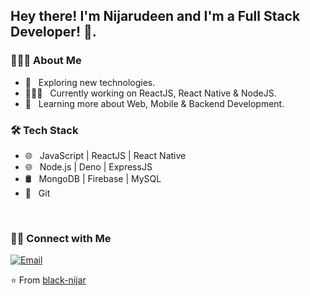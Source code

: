 <h2> Hey there! I'm Nijarudeen and I'm a Full Stack Developer! 👋.</h2>

<h3> 👨🏻‍💻 About Me </h3>

- 🤔 &nbsp; Exploring new technologies.
- 👨🏻‍💻 &nbsp; Currently working on ReactJS, React Native & NodeJS.
- 🌱 &nbsp; Learning more about Web, Mobile & Backend Development.


<h3>🛠 Tech Stack</h3>

- 🌐 &nbsp; JavaScript | ReactJS | React Native 
- 🌐 &nbsp; Node.js | Deno | ExpressJS
- 🛢 &nbsp; MongoDB | Firebase | MySQL 
- 🔧 &nbsp; Git  

<br/>

<h3> 🤝🏻 Connect with Me </h3>

<p align="left">
<a href="mailto:nijarudeendev@gmail.com"><img alt="Email" src="https://img.shields.io/badge/Email-nijarudeendev@gmail.com-blue?style=flat-square&logo=gmail"></a>
</p>

⭐️ From [black-nijar](https://github.com/black-nijar)
